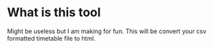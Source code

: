# What is this tool

Might be useless but I am making for fun. This will be convert your csv formatted timetable file to html.

